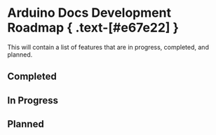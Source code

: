 <script setup>
import CheckBoxList from '../vue/CheckBoxList.vue'
import { InProgress, Completed, Planned } from '../static/dev_roadmap'
</script>

# Arduino Docs Development Roadmap { .text-[#e67e22] }

This will contain a list of features that are in progress, completed, and planned.

## Completed

<CheckBoxList
    :options="{...Completed}"
/>

## In Progress

<CheckBoxList
    :options="{...InProgress}"
/>

## Planned

<CheckBoxList
    :options="{...Planned}"
/>
